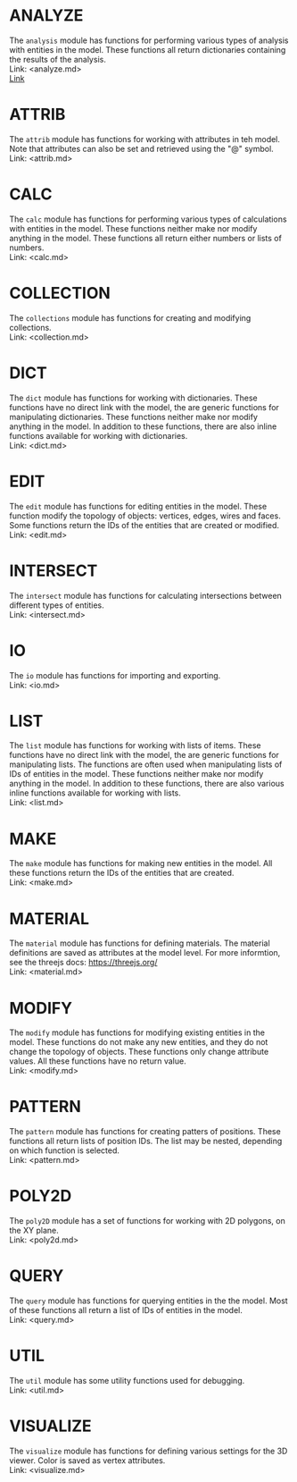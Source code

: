 # ANALYZE  
The `analysis` module has functions for performing various types of analysis with entities in
the model. These functions all return dictionaries containing the results of the analysis.  
Link: <analyze.md>  
[Link](analyze.md)
  
  
# ATTRIB  
The `attrib` module has functions for working with attributes in teh model.
Note that attributes can also be set and retrieved using the "@" symbol.  
Link: <attrib.md>  
  
  
# CALC  
The `calc` module has functions for performing various types of calculations with entities in the model.
These functions neither make nor modify anything in the model.
These functions all return either numbers or lists of numbers.  
Link: <calc.md>  
  
  
# COLLECTION  
The `collections` module has functions for creating and modifying collections.  
Link: <collection.md>  
  
  
# DICT  
The `dict` module has functions for working with dictionaries.
These functions have no direct link with the model, the are generic functions for manipulating dictionaries.
These functions neither make nor modify anything in the model.
In addition to these functions, there are also inline functions available for working with dictionaries.  
Link: <dict.md>  
  
  
# EDIT  
The `edit` module has functions for editing entities in the model.
These function modify the topology of objects: vertices, edges, wires and faces.
Some functions return the IDs of the entities that are created or modified.  
Link: <edit.md>  
  
  
# INTERSECT  
The `intersect` module has functions for calculating intersections between different types of entities.  
Link: <intersect.md>  
  
  
# IO  
The `io` module has functions for importing and exporting.  
Link: <io.md>  
  
  
# LIST  
The `list` module has functions for working with lists of items.
These functions have no direct link with the model, the are generic functions for manipulating lists.
The functions are often used when manipulating lists of IDs of entities in the model.
These functions neither make nor modify anything in the model.
In addition to these functions, there are also various inline functions available for working with lists.  
Link: <list.md>  
  
  
# MAKE  
The `make` module has functions for making new entities in the model.
All these functions return the IDs of the entities that are created.  
Link: <make.md>  
  
  
# MATERIAL  
The `material` module has functions for defining materials.
The material definitions are saved as attributes at the model level.
For more informtion, see the threejs docs: https://threejs.org/  
Link: <material.md>  
  
  
# MODIFY  
The `modify` module has functions for modifying existing entities in the model.
These functions do not make any new entities, and they do not change the topology of objects.
These functions only change attribute values.
All these functions have no return value.  
Link: <modify.md>  
  
  
# PATTERN  
The `pattern` module has functions for creating patters of positions.
These functions all return lists of position IDs.
The list may be nested, depending on which function is selected.  
Link: <pattern.md>  
  
  
# POLY2D  
The `poly2D` module has a set of functions for working with 2D polygons, on the XY plane.  
Link: <poly2d.md>  
  
  
# QUERY  
The `query` module has functions for querying entities in the the model.
Most of these functions all return a list of IDs of entities in the model.  
Link: <query.md>  
  
  
# UTIL  
The `util` module has some utility functions used for debugging.  
Link: <util.md>  
  
  
# VISUALIZE  
The `visualize` module has functions for defining various settings for the 3D viewer.
Color is saved as vertex attributes.  
Link: <visualize.md>  
  
  
